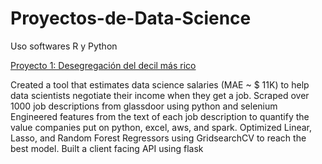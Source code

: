 # Proyectos-de-Data-Science
Uso softwares R y Python


[Proyecto 1: Desegregación del decil más rico](https://esteban19967769.github.io/Esteban_Proyect1/)

Created a tool that estimates data science salaries (MAE ~ $ 11K) to help data scientists negotiate their income when they get a job.
Scraped over 1000 job descriptions from glassdoor using python and selenium
Engineered features from the text of each job description to quantify the value companies put on python, excel, aws, and spark.
Optimized Linear, Lasso, and Random Forest Regressors using GridsearchCV to reach the best model.
Built a client facing API using flask
